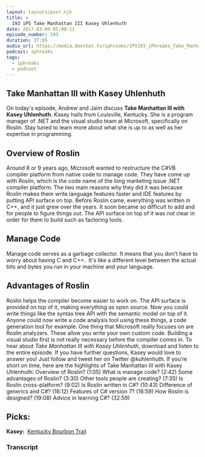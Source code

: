 ```yaml
---
layout: layouts/post.njk
title: >
  193 iPS Take Manhattan III Kasey Uhlenhuth
date: 2017-03-09 05:00:11
episode_number: 193
duration: 37:05
audio_url: https://media.devchat.tv/iphreaks/IPS193_iPhreaks_Take_Manhattan_III_Kasey_Uhlenhuth.mp3
podcast: iphreaks
tags:
  - iphreaks
  - podcast
---
```


## Take Manhattan III with Kasey Uhlenhuth

On today's episode, Andrew and Jaim&nbsp;discuss **Take Manhattan III with Kasey Uhlenhuth**. Kasey hails from Louisville, Kentucky. She is a program manager of .NET and the visual studio team at Microsoft, specifically on Roslin. Stay tuned to learn more about what she is up to as well as her expertise in programming.

## Overview of Roslin

Around 8 or 9 years ago, Microsoft wanted to restructure the C#VB compiler platform from native code to manage code. They have come up with Roslin, which is the code name of the long marketing issue .NET compiler platform. The two main reasons why they did it was because Roslin makes them write language features faster and IDE features by putting API surface on top. Before Roslin came, everything was&nbsp;written in C++, and it just grew over the years. It soon became so difficult to add and for people to figure things out. The API surface on top of it was not clear in order for them to build such as factoring tools.

## Manage Code

Manage code serves as a garbage collector. It means that you don't have to worry about having C and C++. &nbsp;It's like a different level between the actual bits and bytes you run in your machine and your language.

## Advantages of Roslin

Roslin helps the compiler become easier to work on. The API surface is provided on top of it, making everything as open source. Now you could write things like the syntax tree API with the semantic model on top of it. Anyone could now write a code analysis tool using these things, a code generation tool for example. One thing that Microsoft really focuses on are Roslin analyzers. These allow you write your own custom code.&nbsp;Building a visual studio first is not really necessary before the compiler comes in. To hear about _Take Manhattan III with Kasey Uhlenhuth_, download and listen to the entire episode. If you have further questions, Kasey would love to answer you! Just follow and tweet her on Twitter @kuhlenhuth. If you’re short on time, here are the highlights of Take Manhattan III with Kasey Uhlenhuth: Overview of Roslin? (1:05) What is manage code? (2:42) Some advantages of Roslin? (3:30) Other tools people are creating? (7:35) Is Roslin cross-platform? (9:02) Is Roslin written in C#? (10:43) Difference of generics and C#? (16:12) Features of C# version 7? (16:59) How Roslin is designed? (19:08) Advice in learning C#? (32:59)

## Picks:

**Kasey:** &nbsp;[Kentucky Bourbon Trail](http://kybourbontrail.com/)

### Transcript
